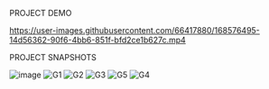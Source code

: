 PROJECT DEMO

https://user-images.githubusercontent.com/66417880/168576495-14d56362-90f6-4bb6-851f-bfd2ce1b627c.mp4

PROJECT SNAPSHOTS

![image](https://user-images.githubusercontent.com/66417880/168536294-12e096b2-a4f0-4b27-bca8-788b1623379f.png)
![G1](https://user-images.githubusercontent.com/66417880/168533809-3daf9207-6e42-4893-a81b-e66098cef342.png)
![G2](https://user-images.githubusercontent.com/66417880/168536430-e8cf5f9b-7aac-4a1e-baf0-8a06007a909b.png)
![G3](https://user-images.githubusercontent.com/66417880/168536444-08a1d66b-3064-4763-a6b6-76db97516538.png)
![G5](https://user-images.githubusercontent.com/66417880/168536492-b5e26adc-e393-4664-90b8-69a22a283d37.png)
![G4](https://user-images.githubusercontent.com/66417880/168536529-4d7f917f-26f0-4d9b-82a2-6ac66636de42.png)
